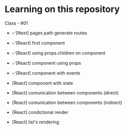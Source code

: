 # Learning on this repository

Class - #01

- ✅[Next] pages path generate routes
- ✅[React] first component
- ✅[React] using props.children on component
- ✅[React] component using props
- ✅[React] component with events

- [React] component with state
- [React] comunication between components (direct)
- [React] comunication between components (indirect)
- [React] condictional render
- [React] list's rendering

